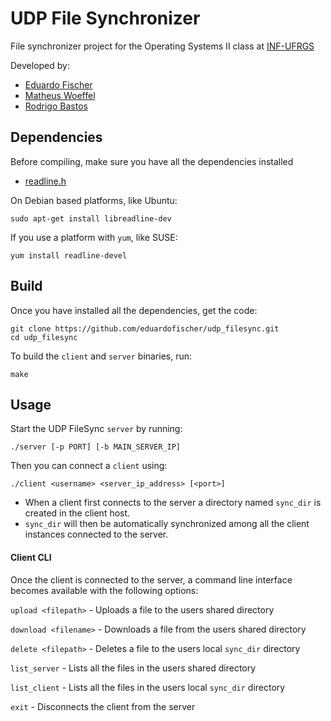 
# UDP File Synchronizer
File synchronizer project for the Operating Systems II class at [INF-UFRGS](http://www.inf.ufrgs.br/site/)

Developed by:
 - [Eduardo Fischer](https://github.com/eduardofischer/)
 - [Matheus Woeffel](https://github.com/MatheusWoeffel/)
 - [Rodrigo Bastos](https://github.com/ropbastos/)

## Dependencies
Before compiling, make sure you have all the dependencies installed

 - [readline.h](http://man7.org/linux/man-pages/man3/readline.3.html)

On Debian based platforms, like Ubuntu:
```
sudo apt-get install libreadline-dev 
```
If you use a platform with `yum`, like SUSE:
```
yum install readline-devel
```

## Build
Once you have installed all the dependencies, get the code:

```
git clone https://github.com/eduardofischer/udp_filesync.git
cd udp_filesync
```
To build the `client` and `server` binaries, run:
```
make
```
## Usage

Start the UDP FileSync `server` by running:
```
./server [-p PORT] [-b MAIN_SERVER_IP]
```
Then you can connect a `client` using:
```
./client <username> <server_ip_address> [<port>]
```
- When a client first connects to the server a directory named `sync_dir` is created in the client host.
- `sync_dir` will then be automatically synchronized among all the client instances connected to the server.

#### Client CLI
Once the client is connected to the server, a command line interface becomes available with the following options:

 `upload <filepath>`  - Uploads a file to the users shared directory
 
 `download <filename>`  - Downloads a file from the users shared directory
 
 `delete <filepath>`  - Deletes a file to the users local `sync_dir` directory
 
 `list_server`  - Lists all the files in the users shared directory
 
 `list_client`  - Lists all the files in the users local `sync_dir` directory
 
 `exit`  - Disconnects the client from the server